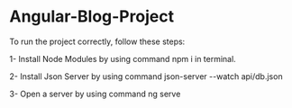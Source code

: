 # Angular-Blog-Project

To run the project correctly, follow these steps:

1- Install Node Modules by using command  npm i  in terminal.

2- Install Json Server by using command json-server --watch api/db.json

3- Open a server by using command ng serve
